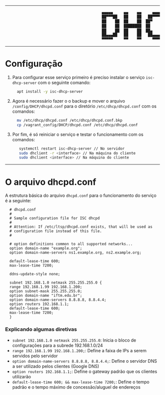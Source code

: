 ----------------

```bash
                                            ▄▄▄▄▄     ▄▄    ▄▄     ▄▄▄▄   ▄▄▄▄▄▄   
                                            ██▀▀▀██   ██    ██   ██▀▀▀▀█  ██▀▀▀▀█▄ 
                                            ██    ██  ██    ██  ██▀       ██    ██ 
                                            ██    ██  ████████  ██        ██████▀  
                                            ██    ██  ██    ██  ██▄       ██       
                                            ██▄▄▄██   ██    ██   ██▄▄▄▄█  ██       
                                            ▀▀▀▀▀     ▀▀    ▀▀     ▀▀▀▀   ▀▀ 

```
--------------

# Configuração

 1. Para configurar esse serviço primeiro é preciso instalar o serviço `isc-dhcp-server` com o seguinte comando:
    
    ```bash
      apt install -y isc-dhcp-server
    ```

2. Agora é necessário fazer o o backup e mover o arquivo `/config/DHCP/dhcpd.conf` para o diretório `/etc/dhcp/dhcpd.conf` com os comandos:
    
    ```bash
      mv /etc/dhcp/dhcpd.conf /etc/dhcp/dhcpd.conf.bkp
      cp /vagrant_config/DHCP/dhcpd.conf /etc/dhcp/dhcpd.conf
    ```

3. Por fim, é só reiniciar o serviço e testar o funcionamento com os comandos:

    ```bash
       systemctl restart isc-dhcp-server // No servidor
       sudo dhclient -r <interface> // Na máquina do cliente
       sudo dhclient <interface> // Na máquina do cliente
    ```
-----------
# O arquivo dhcpd.conf

A estrutura básica do arquivo `dhcpd.conf` para o funcionamento do serviço é a seguinte:

```shell
  # dhcpd.conf
  #
  # Sample configuration file for ISC dhcpd
  #
  # Attention: If /etc/ltsp/dhcpd.conf exists, that will be used as
  # configuration file instead of this file.
  #
  
  # option definitions common to all supported networks...
  option domain-name "example.org";
  option domain-name-servers ns1.example.org, ns2.example.org;
  
  default-lease-time 600;
  max-lease-time 7200;
  
  ddns-update-style none;
  
  subnet 192.168.1.0 netmask 255.255.255.0 {
  range 192.168.1.99 192.168.1.200;
  option subnet-mask 255.255.255.0;
  option domain-name "iftm.edu.br";
  option domain-name-servers 8.8.8.8, 8.8.4.4;
  option routers 192.168.1.1;
  default-lease-time 600;
  max-lease-time 7200;
  }
```

### Explicando algumas diretivas

- `subnet 192.168.1.0 netmask 255.255.255.0`:  Inicia o bloco de configurações para a subrede 192.168.1.0/24
- `range 192.168.1.99 192.168.1.200;`: Define a faixa de IPs a serem servidos pelo servidor
- `option domain-name-servers 8.8.8.8, 8.8.4.4;`: Define o servidor DNS a ser utilizado pelos clientes (Google DNS)
- `option routers 192.168.1.1;`: Define o gateway padrão que os clientes utilizarão
- `default-lease-time 600; && max-lease-time 7200;`: Define o tempo padrão e o tempo máximo de concessão/aluguel de endereços
